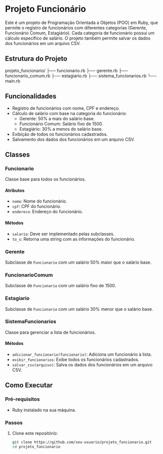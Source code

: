 # Projeto Funcionário

Este é um projeto de Programação Orientada a Objetos (POO) em Ruby, que permite o registro de funcionários com diferentes categorias (Gerente, Funcionário Comum, Estagiário). Cada categoria de funcionário possui um cálculo específico de salário. O projeto também permite salvar os dados dos funcionários em um arquivo CSV.

## Estrutura do Projeto
projeto_funcionario/
├── funcionario.rb
├── gerente.rb
├── funcionario_comum.rb
├── estagiario.rb
├── sistema_funcionarios.rb
└── main.rb


## Funcionalidades

- Registro de funcionários com nome, CPF e endereço.
- Cálculo de salário com base na categoria do funcionário:
  - Gerente: 50% a mais do salário base.
  - Funcionário Comum: Salário fixo de 1500.
  - Estagiário: 30% a menos do salário base.
- Exibição de todos os funcionários cadastrados.
- Salvamento dos dados dos funcionários em um arquivo CSV.

## Classes

### Funcionario

Classe base para todos os funcionários.

#### Atributos

- `nome`: Nome do funcionário.
- `cpf`: CPF do funcionário.
- `endereco`: Endereço do funcionário.

#### Métodos

- `salario`: Deve ser implementado pelas subclasses.
- `to_s`: Retorna uma string com as informações do funcionário.

### Gerente

Subclasse de `Funcionario` com um salário 50% maior que o salário base.

### FuncionarioComum

Subclasse de `Funcionario` com um salário fixo de 1500.

### Estagiario

Subclasse de `Funcionario` com um salário 30% menor que o salário base.

### SistemaFuncionarios

Classe para gerenciar a lista de funcionários.

#### Métodos

- `adicionar_funcionario(funcionario)`: Adiciona um funcionário à lista.
- `exibir_funcionarios`: Exibe todos os funcionários cadastrados.
- `salvar_csv(arquivo)`: Salva os dados dos funcionários em um arquivo CSV.

## Como Executar

### Pré-requisitos

- Ruby instalado na sua máquina.

### Passos

1. Clone este repositório:
   
   ```sh
   git clone https://github.com/seu-usuario/projeto_funcionario.git
   cd projeto_funcionario
